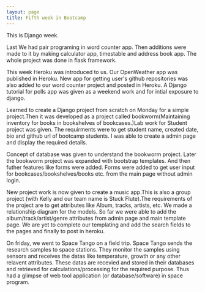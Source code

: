 ```yaml
---
layout: page
title: Fifth week in Bootcamp
---
```


This is Django week.

Last We had pair programing in word counter app. Then additions were made to it by making calculator app, timestable and address book app. The whole project was done in flask framework.

This week Heroku was introduced to us. Our OpenWeather app was published in Heroku. New app for getting user's github repositories was also added to our word counter project and posted in Heroku.
A Django tutorial for polls app was given as a weekend work and for intial exposure to django.

Learned to create a Django project from scratch on Monday for a simple project.Then it was developed as a project called bookworm(Maintaining inventory for books in bookshelves of bookcases.)Lab work for Student project was given. The requirments were to get student name, created date, bio and github url of bootcamp students. I was able to create a admin page and display the required details. 

Concept of database was given to understand the bookworm project. Later the bookworm project was expanded with bootstrap templates. And then futher features like forms were added. Forms were added to get user input for bookcases/bookshelves/books etc. from the main page without admin login. 

New project work is now given to create a music app.This is also a group project (with Kelly and our team name is Stuck Flute).The requirements of the project are to get attributes like Album, tracks, artists, etc. We made a relationship diagram for the models. So far we were able to add the album/track/artist/genre attributes from admin page and main template page. We are yet to complete our templating and add the search fields to the pages and finally to post in heroku.

On friday, we went to Space Tango on a field trip. Space Tango sends the research samples  to space stations. They monitor the samples using sensors and receives the datas like temperature, growth or any other relavent attributes. These datas are recevied and stored in their databases and retrieved for calculations/processing for the required purpose. Thus had a glimpse of web tool application (or database/software) in space program.



